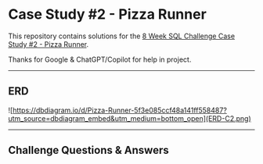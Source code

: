 # Case Study #2 - Pizza Runner

This repository contains solutions for the [8 Week SQL Challenge Case Study #2 - Pizza Runner](https://8weeksqlchallenge.com/case-study-2/).

Thanks for Google & ChatGPT/Copilot for help in project.

---

## ERD

![https://dbdiagram.io/d/Pizza-Runner-5f3e085ccf48a141ff558487?utm_source=dbdiagram_embed&utm_medium=bottom_open](ERD-C2.png)

---

## Challenge Questions & Answers